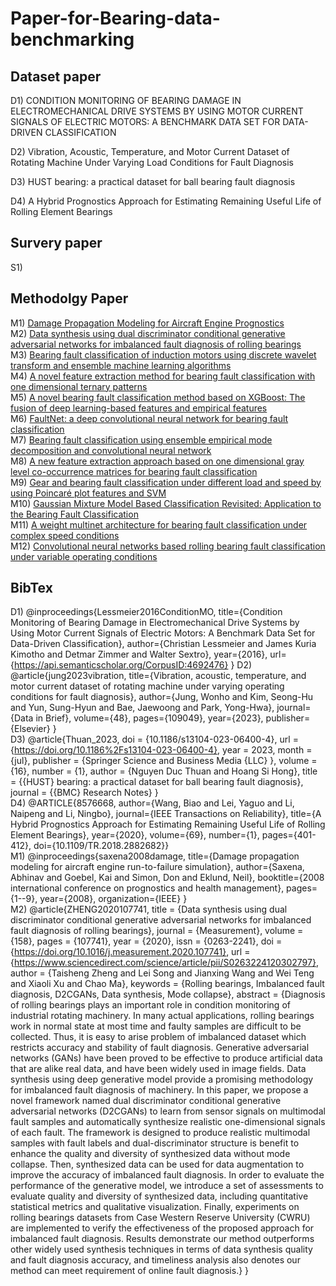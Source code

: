 # Paper-for-Bearing-data-benchmarking

## Dataset paper
D1) CONDITION MONITORING OF BEARING DAMAGE IN ELECTROMECHANICAL DRIVE SYSTEMS BY USING MOTOR CURRENT SIGNALS OF ELECTRIC MOTORS: A BENCHMARK DATA SET FOR DATA-DRIVEN CLASSIFICATION

D2) Vibration, Acoustic, Temperature, and Motor Current Dataset of Rotating Machine Under Varying Load Conditions for Fault Diagnosis

D3) HUST bearing: a practical dataset for ball bearing fault diagnosis

D4) A Hybrid Prognostics Approach for Estimating Remaining Useful Life of Rolling Element Bearings
## Survery paper
S1)

## Methodolgy Paper
M1) [Damage Propagation Modeling for Aircraft Engine Prognostics](https://ntrs.nasa.gov/api/citations/20090029214/downloads/20090029214.pdf)  
M2) [Data synthesis using dual discriminator conditional generative adversarial networks for imbalanced fault diagnosis of rolling bearings](https://www.sciencedirect.com/science/article/abs/pii/S0263224120302797)   
M3) [Bearing fault classification of induction motors using discrete wavelet transform and ensemble machine learning algorithms](https://www.mdpi.com/2076-3417/10/15/5251)   
M4) [A novel feature extraction method for bearing fault classification with one dimensional ternary patterns](https://www.sciencedirect.com/science/article/pii/S0019057819304860)  
M5) [A novel bearing fault classification method based on XGBoost: The fusion of deep learning-based features and empirical features](https://ieeexplore.ieee.org/abstract/document/9284573/)  
M6) [FaultNet: a deep convolutional neural network for bearing fault classification](https://ieeexplore.ieee.org/abstract/document/9345676/)  
M7) [Bearing fault classification using ensemble empirical mode decomposition and convolutional neural network](https://www.mdpi.com/2079-9292/10/11/1248)  
M8) [A new feature extraction approach based on one dimensional gray level co-occurrence matrices for bearing fault classification](https://www.tandfonline.com/doi/abs/10.1080/0952813X.2020.1735530)  
M9) [Gear and bearing fault classification under different load and speed by using Poincaré plot features and SVM](https://link.springer.com/article/10.1007/s10845-020-01712-9)  
M10) [Gaussian Mixture Model Based Classification Revisited: Application to the Bearing Fault Classification](https://search.ebscohost.com/login.aspx?direct=true&profile=ehost&scope=site&authtype=crawler&jrnl=00392480&AN=142807177)  
M11) [A weight multinet architecture for bearing fault classification under complex speed conditions](https://ieeexplore.ieee.org/abstract/document/9205598/)  
M12) [Convolutional neural networks based rolling bearing fault classification under variable operating conditions](https://ieeexplore.ieee.org/abstract/document/9548378/)   


## BibTex
D1)
@inproceedings{Lessmeier2016ConditionMO,
  title={Condition Monitoring of Bearing Damage in Electromechanical Drive Systems by Using Motor Current Signals of Electric Motors: A Benchmark Data Set for Data-Driven Classification},
  author={Christian Lessmeier and James Kuria Kimotho and Detmar Zimmer and Walter Sextro},
  year={2016},
  url={https://api.semanticscholar.org/CorpusID:4692476}
}
D2)   
@article{jung2023vibration,
  title={Vibration, acoustic, temperature, and motor current dataset of rotating machine under varying operating conditions for fault diagnosis},
  author={Jung, Wonho and Kim, Seong-Hu and Yun, Sung-Hyun and Bae, Jaewoong and Park, Yong-Hwa},
  journal={Data in Brief},
  volume={48},
  pages={109049},
  year={2023},
  publisher={Elsevier}
}   
D3)
@article{Thuan_2023,
	doi = {10.1186/s13104-023-06400-4},
	url = {https://doi.org/10.1186%2Fs13104-023-06400-4},
	year = 2023,
	month = {jul},
	publisher = {Springer Science and Business Media {LLC}
  },
	volume = {16},
	number = {1},
	author = {Nguyen Duc Thuan and Hoang Si Hong},
	title = {{HUST} bearing: a practical dataset for ball bearing fault diagnosis},
	journal = {{BMC} Research Notes}
}   
D4)
@ARTICLE{8576668,
  author={Wang, Biao and Lei, Yaguo and Li, Naipeng and Li, Ningbo},
  journal={IEEE Transactions on Reliability}, 
  title={A Hybrid Prognostics Approach for Estimating Remaining Useful Life of Rolling Element Bearings}, 
  year={2020},
  volume={69},
  number={1},
  pages={401-412},
  doi={10.1109/TR.2018.2882682}}   
M1)
@inproceedings{saxena2008damage,
  title={Damage propagation modeling for aircraft engine run-to-failure simulation},
  author={Saxena, Abhinav and Goebel, Kai and Simon, Don and Eklund, Neil},
  booktitle={2008 international conference on prognostics and health management},
  pages={1--9},
  year={2008},
  organization={IEEE}
}   
M2)
@article{ZHENG2020107741,
title = {Data synthesis using dual discriminator conditional generative adversarial networks for imbalanced fault diagnosis of rolling bearings},
journal = {Measurement},
volume = {158},
pages = {107741},
year = {2020},
issn = {0263-2241},
doi = {https://doi.org/10.1016/j.measurement.2020.107741},
url = {https://www.sciencedirect.com/science/article/pii/S0263224120302797},
author = {Taisheng Zheng and Lei Song and Jianxing Wang and Wei Teng and Xiaoli Xu and Chao Ma},
keywords = {Rolling bearings, Imbalanced fault diagnosis, D2CGANs, Data synthesis, Mode collapse},
abstract = {Diagnosis of rolling bearings plays an important role in condition monitoring of industrial rotating machinery. In many actual applications, rolling bearings work in normal state at most time and faulty samples are difficult to be collected. Thus, it is easy to arise problem of imbalanced dataset which restricts accuracy and stability of fault diagnosis. Generative adversarial networks (GANs) have been proved to be effective to produce artificial data that are alike real data, and have been widely used in image fields. Data synthesis using deep generative model provide a promising methodology for imbalanced fault diagnosis of machinery. In this paper, we propose a novel framework named dual discriminator conditional generative adversarial networks (D2CGANs) to learn from sensor signals on multimodal fault samples and automatically synthesize realistic one-dimensional signals of each fault. The framework is designed to produce realistic multimodal samples with fault labels and dual-discriminator structure is benefit to enhance the quality and diversity of synthesized data without mode collapse. Then, synthesized data can be used for data augmentation to improve the accuracy of imbalanced fault diagnosis. In order to evaluate the performance of the generative model, we introduce a set of assessments to evaluate quality and diversity of synthesized data, including quantitative statistical metrics and qualitative visualization. Finally, experiments on rolling bearings datasets from Case Western Reserve University (CWRU) are implemented to verify the effectiveness of the proposed approach for imbalanced fault diagnosis. Results demonstrate our method outperforms other widely used synthesis techniques in terms of data synthesis quality and fault diagnosis accuracy, and timeliness analysis also denotes our method can meet requirement of online fault diagnosis.}
}   
